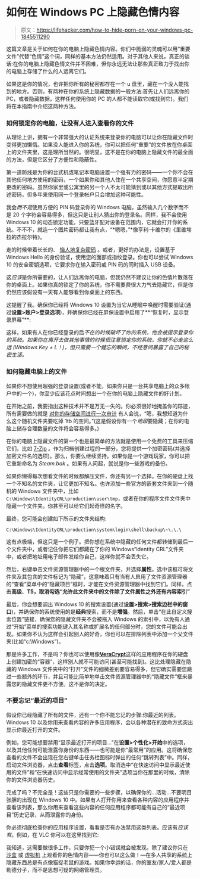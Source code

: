 # 如何在 Windows PC 上隐藏色情内容

> 原文：<https://lifehacker.com/how-to-hide-porn-on-your-windows-pc-1845511290>

这篇文章是关于如何在你的电脑上隐藏色情内容。你们中脆弱的灵魂可以用“重要文件”代替“色情”这个词，同样的基本方法仍然适用。对于其他人来说，真正的谈话:在你的电脑上隐藏色情文件并不困难，但你永远无法让那些真正致力于找出你的电脑上存储了什么的人远离它们。



如果这是你的情况，也许把你所有的秘密都存在一个 u 盘里，藏在一个没人能找到的地方。否则，有两种在你的系统上隐藏数据的一般方法:首先让人们远离你的 PC，或者隐藏数据，这样任何使用你的 PC 的人都不能读取它(或找到它)。我们将在本指南中介绍这两种方法。

### 如何锁定你的电脑，让没有人进入查看你的文件

从理论上讲，拥有一个非常强大的认证系统来登录你的电脑可以让你在隐藏文件时变得更加懒惰。如果没人能进入你的系统，你可以把任何“重要”的文件放在你桌面上的文件夹里，这是理所当然的。很明显，这不是在你的电脑上隐藏文件的最全面的方法，但是它区分了方便性和隐蔽性。

第一道防线是为你的台式机或笔记本电脑设置一个强有力的密码——一个你不会在其他任何地方使用的密码，一个如果你和其他人住在一个共享空间，你愿意半定期更改的密码。虽然你家里或公寓里的另一个人不太可能猜到或以其他方式提取出所述密码，但多年来使用同一个登录帐户只会增加这种可能性。

我会*而不是*使用方便的 PIN 码登录你的 Windows 电脑。虽然输入几个数字而不是 20 个字符会容易得多，但这只是让别人猜出你的登录名。同样，我不会使用 Windows 10 的动态锁定功能，只要蓝牙配对设备在范围内，它就会打开你的系统。不不不，就连一个图片密码都让我有点，“*嗯嗯，”*像亨利·卡维尔的《里维埃拉的杰拉尔特》。

走的时候带着长长的、 [恼人地复杂密码](https://lifehacker.com/how-to-create-secure-passwords-that-arent-impossible-to-1825048324) 。或者，更好的办法是，设置基于 Windows Hello 的身份验证，使用您的面部或指纹登录。你也可以尝试 Windows 10 的安全密钥选项，它要求你在输入密码或 PIN 码的同时插入 USB 设备。

这*应该*是你所需要的，让人们远离你的电脑，但我仍然不建议让你的色情片散落在你的桌面上。如果你真的锁定了你的系统，你不需要费很大力气去隐藏它，但是你仍然应该假设有一天有人能够看到你桌面上的东西。

这提醒了我。确保你已经将 Windows 10 设置为当它从睡眠中唤醒时需要验证(通过**设置>账户>登录选项**)，并确保你已经在屏保设置中启用了**“恢复时，显示登录屏幕”**:

这样，如果有人在你已经登录的后*不在的时候破坏了你的系统，他会被提示登录你的系统。如果你在离开去做其他事情的时候很注意锁定你的系统，你就不必走这么远 *(Windows Key + L！)*，但只需要一个健忘的瞬间，不经意间暴露了自己的秘密生活。*

### 如何隐藏电脑上的文件

如果你不想使用超强的登录设置(或者不能，如果你只是一台共享电脑上的众多帐户中的一个)，你至少应该花点时间想出一个在你的电脑上隐藏文件的好计划。

在开始之前，我要指出这种技术并不是万无一失的。你必须很好地掩盖你的踪迹，所有需要做的就是 [对你的存储空间进行一次审计](https://lifehacker.com/the-best-disk-space-analyzer-for-windows-5915921) 有人会说，“嗯，我想知道为什么这个随机文件夹要吃掉 1tb 的空间。”(这是假设你有一个*地段*要隐藏；在你的电脑上储存合理数量的文件将会容易得多。)

在你的电脑上隐藏文件的第一个也是最简单的方法就是使用一个免费的工具来压缩它们，比如 [7-Zip](https://www.7-zip.org) 。作为归档创建过程的一部分，您将提供一个加密密码(并选择加密文件名的选项)。那么，你要么继续坚持。如果你是一个游戏玩家，你可以把它重新命名为 *Steam.bak* 。如果有人问起，就说是你一些游戏的备份。

如果你懒得每次想看文件的时候都解压文件，你还有另一个选择。在你的硬盘上找一个不知名的文件夹，让它更加不知名。也许添加一些官方的嵌套文件夹到一个随机的 Windows 文件夹中，比如`C:\Windows\IdentityCRL\production\user\tmp`，或者在你的程序文件文件夹中隐藏一个文件夹。你甚至可以给它们起奇怪的名字。

最终，您可能会创建如下所示的文件夹结构:

`C:\Windows\IdentityCRL\production\system\login\shell\backup\~\.\.\`

这有点极端，但这只是一个例子。把你想在系统中隐藏的任何文件都转储到最后一个文件夹中，或者记住你把它们都藏在了你的 Windows“identity CRL”文件夹中，或者把地址用电子邮件发给你自己，这样你就不会丢失它。

然后，右键单击文件资源管理器中的一个根文件夹，并选择**属性**。选中该框可将文件夹及其包含的文件标记为“隐藏”，这意味着只有当有人启用了文件资源管理器的“查看”菜单中的“隐藏项目”框时，才能在文件资源管理器中找到它们。同样，点击**高级**、**T5，取消勾选“允许此文件夹中的文件除了文件属性之外还有内容索引”** 

最后，你会想要调出 Windows 10 的搜索设置(通过**设置>搜索>搜索边栏中的窗口**)，并确保你的系统使用的是**经典**搜索，而不是**增强**。然后，单击“在此自定义搜索位置”链接，确保您的隐藏文件夹不会被拖入 Windows 的索引中，以免有人通过“开始”菜单的搜索功能键入其名称或扩展名的任何部分时，您的文件可能会出现。如果你不认为这样会引起别人的好奇，你也可以在排除列表中添加一个父文件夹(比如“c:\Windows”)。

那是许多工作，不是吗？你也可以使用像[**VeraCrypt**](https://www.veracrypt.fr/en/Home.html)这样的应用程序在你的硬盘上创建加密的“容器”，这样别人就不可能访问(甚至可能找到)。这比处理隐藏在隐藏的 Windows 文件夹中的“打开”文件的细微差别要容易得多，但它确实需要您跳过一些额外的环节，并且可能比简单地单击文件资源管理器中的“隐藏文件”框来暴露您的隐藏文件更不方便。这不是你的决定。

### 不要忘记“最近的项目”

假设你已经隐藏了所有的文件，还有一个你不能忘记的步骤:你最近的列表。Windows 10 以及你用来查看内容的许多应用程序，会以各种潜在的致命方式突出显示你最近打开的文件。

例如，您可能想要禁用“显示最近打开的项目...”在**设置>个性化>开始**中的选项，以及其他任何可能泄露你身份的东西——也可能是你“最常用”的应用。这将确保您查看的文件不会出现在您右键单击任务栏图标时弹出的任何“跳转列表”中。同样，启动文件浏览器，点击**查看**标签，点击**选项**。取消选中“在快速访问中显示最近使用的文件”和“在快速访问中显示经常使用的文件夹”选项当你在那里的时候，清除你的文件浏览器历史。

完成了吗？不完全是！这些只是你需要的一些步骤，以确保你的...活动...不要明目张胆的出现在 Windows 10 中。如果有人打开你用来查看各种内容的应用程序并查看该列表，那么你用来查看这些内容的任何应用程序都可能有自己的“最近项目”历史记录，从而泄露你的身份。

你必须彻底检查你的应用程序设置，看看是否有办法禁用这类列表。应该有*应该有*。例如，在 VLC 你可以在这里找到它:

我知道，这需要做很多工作，只要你犯一个小错误就会被发现。除了建议你只在 [沙盒](https://www.sandboxie.com) 或 [虚拟机](https://lifehacker.com/how-to-set-up-a-virtual-machine-for-free-1828969527) 上观看你的色情内容——你也可以这么做！—在多人共享的系统上隐藏东西总是有点像猫捉老鼠的游戏。如果你幸运的话，你的室友/家人/爱人都是勒德分子，而不是思想可疑的网络管理员。